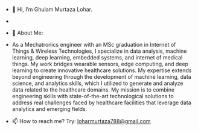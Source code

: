 - 👋 Hi, I’m Ghulam Murtaza Lohar.
- 
- 👀 About Me:
- As a Mechatronics engineer with an MSc graduation in Internet of Things & Wireless Technologies, I specialize in data analysis, machine learning, deep learning, embedded systems, and internet of medical things. My work bridges wearable sensors, edge computing, and deep learning to create innovative healthcare solutions. My expertise extends beyond engineering through the development of machine learning, data science, and analytics skills, which I utilized to generate and analyze data related to the healthcare domains. My mission is to combine engineering skills with state-of-the-art technological solutions to address real challenges faced by healthcare facilities that leverage data analytics and emerging fields.

- 📫 How to reach me? Try: loharmurtaza788@gmail.com

<!---
loharmurtaza/loharmurtaza is a ✨ special ✨ repository because its `README.md` (this file) appears on your GitHub profile.
You can click the Preview link to take a look at your changes.
--->
